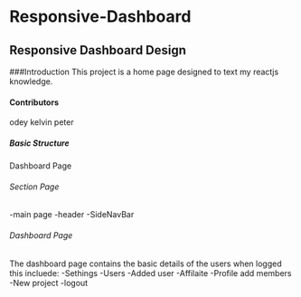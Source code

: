 # Responsive-Dashboard
## Responsive Dashboard Design
###Introduction
This project is a home page designed to text my reactjs knowledge.
#### Contributors 
odey kelvin peter 
##### Basic Structure 
Dashboard Page 

###### Section Page 
-main page 
-header
-SideNavBar

###### Dashboard Page
The dashboard page contains the basic details of the users when logged this incluede:
-Sethings 
-Users
-Added user
-Affilaite 
-Profile add members 
-New project 
-logout 
